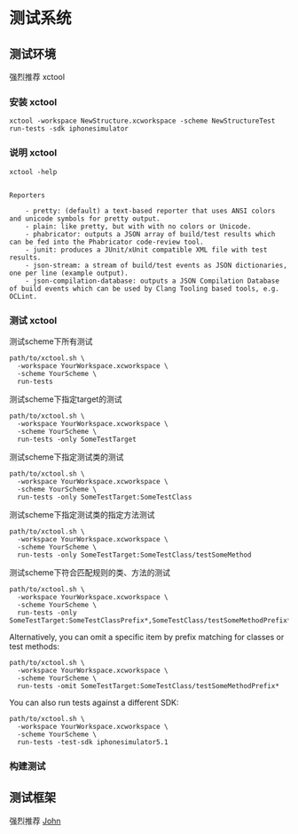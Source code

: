 # 测试系统

## 测试环境

强烈推荐 xctool

### 安装 xctool

```
xctool -workspace NewStructure.xcworkspace -scheme NewStructureTest run-tests -sdk iphonesimulator
```

### 说明 xctool

```
xctool -help
```

```

Reporters

	- pretty: (default) a text-based reporter that uses ANSI colors and unicode symbols for pretty output.
	- plain: like pretty, but with with no colors or Unicode.
	- phabricator: outputs a JSON array of build/test results which can be fed into the Phabricator code-review tool.
	- junit: produces a JUnit/xUnit compatible XML file with test results.
	- json-stream: a stream of build/test events as JSON dictionaries, one per line (example output).
	- json-compilation-database: outputs a JSON Compilation Database of build events which can be used by Clang Tooling based tools, e.g. OCLint.
```

### 测试 xctool

测试scheme下所有测试
```
path/to/xctool.sh \
  -workspace YourWorkspace.xcworkspace \
  -scheme YourScheme \
  run-tests
```

测试scheme下指定target的测试
```
path/to/xctool.sh \
  -workspace YourWorkspace.xcworkspace \
  -scheme YourScheme \
  run-tests -only SomeTestTarget
```

测试scheme下指定测试类的测试
```
path/to/xctool.sh \
  -workspace YourWorkspace.xcworkspace \
  -scheme YourScheme \
  run-tests -only SomeTestTarget:SomeTestClass
```

测试scheme下指定测试类的指定方法测试
```
path/to/xctool.sh \
  -workspace YourWorkspace.xcworkspace \
  -scheme YourScheme \
  run-tests -only SomeTestTarget:SomeTestClass/testSomeMethod
```

测试scheme下符合匹配规则的类、方法的测试
```
path/to/xctool.sh \
  -workspace YourWorkspace.xcworkspace \
  -scheme YourScheme \
  run-tests -only SomeTestTarget:SomeTestClassPrefix*,SomeTestClass/testSomeMethodPrefix*
```

Alternatively, you can omit a specific item by prefix matching for classes or test methods:
```
path/to/xctool.sh \
  -workspace YourWorkspace.xcworkspace \
  -scheme YourScheme \
  run-tests -omit SomeTestTarget:SomeTestClass/testSomeMethodPrefix*
```

You can also run tests against a different SDK:
```
path/to/xctool.sh \
  -workspace YourWorkspace.xcworkspace \
  -scheme YourScheme \
  run-tests -test-sdk iphonesimulator5.1
```

### 构建测试

## 测试框架

强烈推荐 [John](https://github.com/fallending/John)
